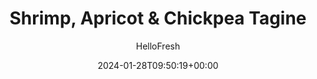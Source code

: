 ---
draft: true # Use this only for setting draft status
hidden: false # Use this to hide unwanted recipes
slug: # <post-title>
title: 'Shrimp, Apricot & Chickpea Tagine'
description: "Tagine is named for the conical clay vessel it’s traditionally cooked in, but you don’t need one to make this dish! Here, our riff on the dish celebrates hearty veggies, fragrant spices, sweet apricots, and crunchy almonds (and swaps the usual couscous for fluffy basmati rice). On top, there’s two flavorful sauces: lemon cream and chermoula. The chermoula is chock-full of parsley, garlic, olive oil, lemon, and jalapeño, which adds the perfect punch. The best part? All you need is 30 minutes for this awesome dish to land on your table."
image: https://img.hellofresh.com/f_auto,fl_lossy,q_auto,w_1200/hellofresh_s3/image/641077de7173087ccb0fa3c6-9e45f1e8.jpg
date: 2024-01-28T09:50:19+00:00
author: HelloFresh

tags: ['Veggie']
categories: "main course"
cuisines: "African"
allergens: ['Milk', 'Tree Nuts', 'Shellfish']

calories: 1080
preptime: ['30 minutes', '10 minutes']
cooktime: # 180 = 3 Hours | In minutes
totaltime: PT30M
servings: 2

links:
  - description: "Tagine is named for the conical clay vessel it’s traditionally cooked in, but you don’t need one to make this dish! Here, our riff on the dish celebrates hearty veggies, fragrant spices, sweet apricots, and crunchy almonds (and swaps the usual couscous for fluffy basmati rice). On top, there’s two flavorful sauces: lemon cream and chermoula. The chermoula is chock-full of parsley, garlic, olive oil, lemon, and jalapeño, which adds the perfect punch. The best part? All you need is 30 minutes for this awesome dish to land on your table."
    website: https://www.hellofresh.com/recipes/shrimp-apricot-and-chickpea-tagine-659593fb050f2b642e9a2d71
    image: https://img.hellofresh.com/f_auto,fl_lossy,q_auto,w_1200/hellofresh_s3/image/641077de7173087ccb0fa3c6-9e45f1e8.jpg
 
weight: # 1 | You can add weight to some posts to override the default sorting (date descending)

comments: false # Keep False

ingredients: ['1 unit Yellow Onion', '¼ ounce Parsley', '1 clove Garlic', '1 unit Lemon', '1 unit Jalapeño', '1 unit Zucchini', '1 unit Chickpeas', '½ cup Basmati Rice', '2 unit Veggie Stock Concentrate', '3 tablespoon Sour Cream', '1 tablespoon Tunisian Spice Blend', '½ ounce Sliced Almonds', '1 ounce Dried Apricots', '1 teaspoon Hot Sauce', ' Salt', ' Pepper', '4 teaspoon Cooking Oil', '2 tablespoon Olive Oil', '2 tablespoon Butter', '10 ounce Shrimp']

instructionTitles: ['Prep', 'Cook Rice', 'Mix Chermoula & Crema', 'Cook Veggies', 'Simmer Tagine', 'Finish & Serve']
instructions: ['• Wash and dry produce. • Halve, peel, and dice onion. Mince parsley. Peel and mince or grate garlic. Zest and halve lemon. Mince jalapeño, removing ribs and seeds for less heat. Trim and halve zucchini lengthwise; cut crosswise into ½-inch-thick half-moons. Drain and rinse chickpeas.', '• Heat a drizzle of oil in a small pot over medium-high heat. Add ¼ of the onion; cook, stirring, until just softened, 2-3 minutes. • Stir in rice, ¾ cup water (1½ cups for 4 servings), half the stock concentrates, and a pinch of salt. Bring to a boil, then cover and reduce to a low simmer. Cook until rice is tender, 15-18 minutes. • Keep covered off heat until ready to serve. Rinse shrimp under cold water. Pat shrimp or chicken dry with paper towels; season all over with salt and pepper. Heat a drizzle of oil in a large pan over medium-high heat. Once pan is hot, add shrimp or chicken and cook, stirring occasionally, until cooked through, 4-6 minutes. Turn off heat; transfer to a plate. Wipe out pan.', '• While rice cooks, in a small bowl, combine parsley, 2 TBSP olive oil (3 TBSP for 4 servings), a pinch of garlic, salt, and pepper. Add lemon juice to taste and as much jalapeño as you like. Taste and add more garlic if desired. • In a separate small bowl, combine sour cream, a pinch of salt, and as much lemon zest as you like. Add water 1 tsp at a time until mixture reaches a drizzling consistency.', '• Heat a large drizzle of oil in a large pan over medium-high heat. Add zucchini and remaining onion. Cook, stirring, until softened and lightly browned, 5-7 minutes (7-10 minutes for 4 servings). • Add Tunisian Spice Blend, remaining garlic, and a big pinch of salt. Cook, stirring, until fragrant, 1-2 minutes. Use pan used for shrimp or chicken here.', '• Add 1⁄3 cup water (2⁄3 cup for 4 servings) and remaining stock concentrate to pan with veggies. • Stir in chickpeas and bring tagine to a low simmer. Cook until liquid has slightly reduced, 1-2 minutes. • Reduce heat to low; stir in 1 TBSP butter (2 TBSP for 4) until melted. Season with salt and pepper.', '• Fluff rice with a fork; stir in 1 TBSP butter (2 TBSP for 4 servings). Season with salt and pepper. • Divide rice between plates and top with tagine, almonds, and apricots. (TIP: Toast almonds before adding if you like.) Drizzle with lemon crema and chermoula. Drizzle with hot sauce if desired. Cut any remaining lemon into wedges and serve on the side. Serve shrimp or chicken atop rice. Shrimp are fully cooked when internal temperature reaches 145°.']
---